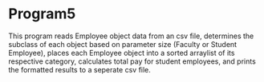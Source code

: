 # Program5
This program reads Employee object data from an csv file, determines the subclass of
each object based on parameter size (Faculty or Student Employee), places each Employee
object into a sorted arraylist of its respective category, calculates total pay for
student employees, and prints the formatted results to a seperate csv file.